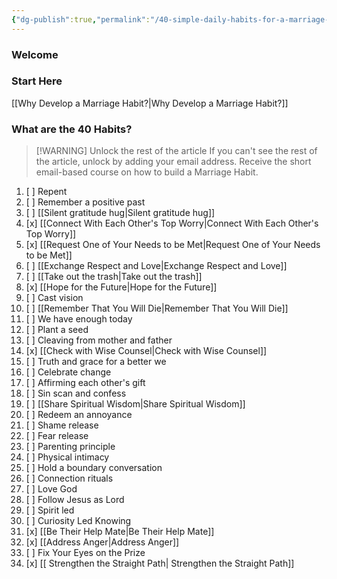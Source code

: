```yaml
---
{"dg-publish":true,"permalink":"/40-simple-daily-habits-for-a-marriage-that-lasts/","tags":["gardenEntry"],"created":"","updated":""}
---
```


### Welcome

### Start Here
[[Why Develop a Marriage Habit?\|Why Develop a Marriage Habit?]]



### What are the 40 Habits?

> [!WARNING] Unlock the rest of the article
> If you can't see the rest of the article, unlock by adding your email address.  Receive the short email-based course on how to build a Marriage Habit.
<div class="convertful-202420"></div>
 <!--- form here use arrow to go down one line-->
<div class="convertful-202420"></div>

1. [ ] Repent
2. [ ] Remember a positive past
3. [ ] [[Silent gratitude hug\|Silent gratitude hug]]
4. [x] [[Connect With Each Other's Top Worry\|Connect With Each Other's Top Worry]]
5. [x] [[Request One of Your Needs to be Met\|Request One of Your Needs to be Met]]
6. [ ] [[Exchange Respect and Love\|Exchange Respect and Love]]
7. [ ] [[Take out the trash\|Take out the trash]]
8. [x] [[Hope for the Future\|Hope for the Future]]
9. [ ] Cast vision
10. [ ] [[Remember That You Will Die\|Remember That You Will Die]]
11. [ ] We have enough today
12. [ ] Plant a seed
13. [ ] Cleaving from mother and father
14. [x] [[Check with Wise Counsel\|Check with Wise Counsel]]
15. [ ] Truth and grace for a better we
16. [ ] Celebrate change
17. [ ] Affirming each other's gift
18. [ ] Sin scan and confess
19. [ ] [[Share Spiritual Wisdom\|Share Spiritual Wisdom]]
20. [ ] Redeem an annoyance
21. [ ] Shame release
22. [ ] Fear release
23. [ ] Parenting principle
24. [ ] Physical intimacy
25. [ ] Hold a boundary conversation
26. [ ] Connection rituals
27. [ ] Love God
28. [ ] Follow Jesus as Lord
29. [ ] Spirit led
30. [ ] Curiosity Led Knowing
31. [x] [[Be Their Help Mate\|Be Their Help Mate]]
32. [x] [[Address Anger\|Address Anger]]
33. [ ] Fix Your Eyes on the Prize
34. [x] [[ Strengthen the Straight Path\| Strengthen the Straight Path]]


